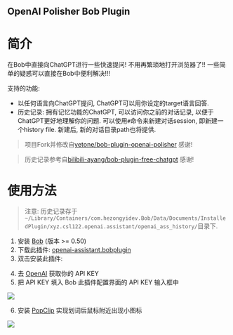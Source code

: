 OpenAI Polisher Bob Plugin
----------------------------

# 简介

在Bob中直接向ChatGPT进行一些快速提问! 不用再繁琐地打开浏览器了!! 一些简单的疑惑可以直接在Bob中便利解决!!!

支持的功能:
- 以任何语言向ChatGPT提问, ChatGPT可以用你设定的target语言回答.
- 历史记录: 拥有记忆功能的ChatGPT, 可以访问你之前的对话记录, 以便于ChatGPT更好地理解你的问题. 可以使用`#`命令来新建对话session, 即新建一个history file. 新建后, 新的对话目录path也将提供.

> 项目Fork并修改自[yetone/bob-plugin-openai-polisher](https://github.com/yetone/bob-plugin-openai-polisher) 感谢!

> 历史记录参考自[bilibili-ayang/bob-plugin-free-chatgpt](https://github.com/bilibili-ayang/bob-plugin-free-chatgpt) 感谢!
<!-- # 使用截图

![](https://user-images.githubusercontent.com/1206493/222710761-bbd5ce10-2b12-42c0-abfa-5a3152157cb2.gif) -->

# 使用方法

> 注意: 历史记录存于`~/Library/Containers/com.hezongyidev.Bob/Data/Documents/InstalledPlugin/xyz.csl122.openai.assistant/openai_ass_history/`目录下.

1. 安装 [Bob](https://bobtranslate.com/guide/#%E5%AE%89%E8%A3%85) (版本 >= 0.50)
2. 下载此插件: [openai-assistant.bobplugin](https://github.com/csl122/bob-plugin-openai-assistant/releases)
3. 双击安装此插件:

<!-- ![](https://user-images.githubusercontent.com/1206493/222712959-4a4b27e2-b129-408a-a8af-24a3a89df2dd.gif) -->

4. 去 [OpenAI](https://platform.openai.com/account/api-keys) 获取你的 API KEY
5. 把 API KEY 填入 Bob 此插件配置界面的 API KEY
 输入框中

![](https://user-images.githubusercontent.com/1206493/222712982-5c5598b0-8560-422f-837f-3ffd08a39f81.gif)

6. 安装 [PopClip](https://bobtranslate.com/guide/integration/popclip.html) 实现划词后鼠标附近出现小图标

![](https://user-images.githubusercontent.com/1206493/219933584-d0c2b6cf-8fa0-40a6-858f-8f4bf05f38ef.gif)

<!-- # 请作者喝一杯咖啡

<div align="center">
<img height="360" src="https://user-images.githubusercontent.com/1206493/220753437-90e4039c-d95f-4b6a-9a08-b3d6de13211f.png" />
<img height="360" src="https://user-images.githubusercontent.com/1206493/220756036-d9ac4512-0375-4a32-8c2e-8697021058a2.png" />
</div> -->
